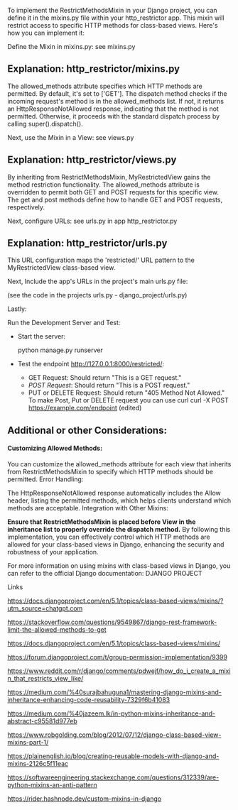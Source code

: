 To implement the RestrictMethodsMixin in your Django project, you can define it in the mixins.py file within your http_restrictor app. This mixin will restrict access to specific HTTP methods for class-based views. Here's how you can implement it:

Define the Mixin in mixins.py: see mixins.py 

## Explanation:  http_restrictor/mixins.py
The allowed_methods attribute specifies which HTTP methods are permitted. By default, it's set to ['GET'].
The dispatch method checks if the incoming request's method is in the allowed_methods list. If not, it returns an HttpResponseNotAllowed response, indicating that the method is not permitted. Otherwise, it proceeds with the standard dispatch process by calling super().dispatch().

Next, use the Mixin in a View: see views.py

## Explanation: http_restrictor/views.py

By inheriting from RestrictMethodsMixin, MyRestrictedView gains the method restriction functionality.
The allowed_methods attribute is overridden to permit both GET and POST requests for this specific view.
The get and post methods define how to handle GET and POST requests, respectively.

Next, configure URLs: see urls.py in app http_restrictor.py

## Explanation: http_restrictor/urls.py 
This URL configuration maps the 'restricted/' URL pattern to the MyRestrictedView class-based view.


Next, Include the app's URLs in the project's main urls.py file:

(see the code in the projects urls.py - django_project/urls.py)

Lastly:

Run the Development Server and Test:
   - Start the server:

     python manage.py runserver
     

- Test the endpoint http://127.0.0.1:8000/restricted/:
     - GET Request: Should return "This is a GET request."
    - *POST Request*: Should return "This is a POST request."
     - PUT or DELETE Request: Should return "405 Method Not Allowed."
To make Post, Put or DELETE request you can use curl
 curl -X POST  https://example.com/endpoint (edited) 



## Additional or other Considerations:

#### Customizing Allowed Methods:

You can customize the allowed_methods attribute for each view that inherits from RestrictMethodsMixin to specify which HTTP methods should be permitted.
Error Handling:

The HttpResponseNotAllowed response automatically includes the Allow header, listing the permitted methods, which helps clients understand which methods are acceptable.
Integration with Other Mixins:

**Ensure that RestrictMethodsMixin is placed before View in the inheritance list to properly override the dispatch method.**
By following this implementation, you can effectively control which HTTP methods are allowed for your class-based views in Django, enhancing the security and robustness of your application.

For more information on using mixins with class-based views in Django, you can refer to the official Django documentation: 
DJANGO PROJECT


Links

https://docs.djangoproject.com/en/5.1/topics/class-based-views/mixins/?utm_source=chatgpt.com

https://stackoverflow.com/questions/9549867/django-rest-framework-limit-the-allowed-methods-to-get

https://docs.djangoproject.com/en/5.1/topics/class-based-views/mixins/

https://forum.djangoproject.com/t/group-permission-implementation/9399

https://www.reddit.com/r/django/comments/pdwejf/how_do_i_create_a_mixin_that_restricts_view_like/

https://medium.com/%40surajbahuguna1/mastering-django-mixins-and-inheritance-enhancing-code-reusability-7329f6b41083

https://medium.com/%40jazeem.lk/in-python-mixins-inheritance-and-abstract-c95581d977eb


https://www.robgolding.com/blog/2012/07/12/django-class-based-view-mixins-part-1/


https://plainenglish.io/blog/creating-reusable-models-with-django-and-mixins-2126c5f11eac

https://softwareengineering.stackexchange.com/questions/312339/are-python-mixins-an-anti-pattern

https://rider.hashnode.dev/custom-mixins-in-django